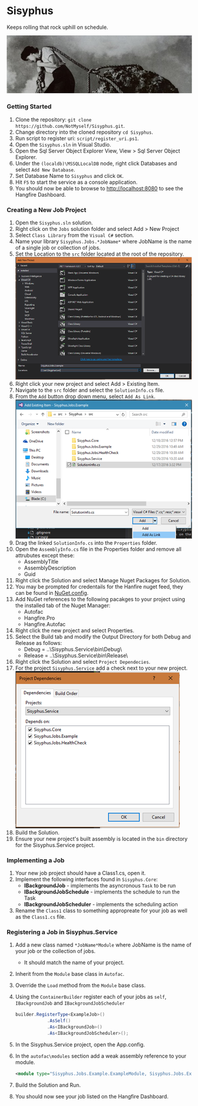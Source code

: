 # Sisyphus
Keeps rolling that rock uphill on schedule.

![Sisyphus](/docs/images/sisyphus_wide.jpg?raw=true "Sisyphus")

### Getting Started

1. Clone the repository: `git clone https://github.com/NotMyself/Sisyphus.git`.
2. Change directory into the cloned repository `cd Sisyphus`.
3. Run script to register uri: `script/register_uri.ps1`.
4. Open the `Sisyphus.sln` in Visual Studio.
5. Open the Sql Server Object Explorer View, View > Sql Server Object Explorer.
6. Under the `(localdb)\MSSQLLocalDB` node, right click Databases and select `Add New Database`.
7. Set Database Name to `Sisyphus` and click `OK`.
8. Hit `F5` to start the service as a console application.
9. You should now be able to browse to [http://localhost:8080](http://localhost:8080) to see the Hangfire Dashboard.

### Creating a New Job Project

1. Open the `Sisyphus.sln` solution.
2. Right click on the `Jobs` solution folder and select Add > New Project
3. Select `Class Library` from the `Visual C#` section.
4. Name your library `Sisyphus.Jobs.*JobName*` where JobName is the name of a single job or collection of jobs.
5. Set the Location to the `src` folder located at the root of the repository.
    ![Add New Project](/docs/images/add_new_project.PNG?raw=true "Add New Project")
6. Right click your new project and select Add > Existing Item.
7. Navigate to the `src` folder and select the `SolutionInfo.cs` file.
8. From the `Add` button drop down menu, select `Add As Link`.
    ![Add As Link](/docs/images/add_solution_info.PNG?raw=true "Add As Link")
9. Drag the linked `SolutionInfo.cs` into the `Properties` folder.
10. Open the `AssemblyInfo.cs` file in the Properties folder and remove all attrubutes except these:
    - AssemblyTitle
    - AssemblyDescription
    - Guid
11. Right click the Solution and select Manage Nuget Packages for Solution.
12. You may be prompted for credentails for the Hanfire nuget feed, they can be found in [NuGet.config](/NuGet.config?raw=true).
13. Add NuGet references to the following pacakges to your project using the installed tab of the Nuget Manager:
    - Autofac
    - Hangfire.Pro
    - Hangfire.Autofac
14. Right click the new project and select Properties.
15. Select the Build tab and modify the Output Directory for both Debug and Release as follows:
    - Debug = ..\Sisyphus.Service\bin\Debug\
    - Release = ..\Sisyphus.Service\bin\Release\ 
16. Right click the Solution and select `Project Dependecies`.
17. For the project `Sisyphus.Service` add a check next to your new project.
    ![Add Project Dependeices](/docs/images/add_project_dependecies.PNG?raw=true "Add Project Dependecies")
18. Build the Solution.
19. Ensure your new project's built assembly is located in the `bin` directory for the Sisyphus.Service project.

### Implementing a Job

1. Your new job project should have a Class1.cs, open it.
2. Implement the following interfaces found in `Sisyphus.Core`:
   - **IBackgroundJob** - implements the asyncronous `Task` to be run
   - **IBackgroundJobSchedule** - implements the schedule to run the Task
   - **IBackgroundJobScheduler** - implements the scheduling action
3. Rename the `Class1` class to something appropreate for your job as well as the `Class1.cs` file.

### Registering a Job in Sisyphus.Service

1. Add a new class named `*JobName*Module` where JobName is the name of your job or the collection of jobs.
   - It should match the name of your project.
2. Inherit from the `Module` base class in `Autofac`.
3. Override the `Load` method from the `Module` base class.
4. Using the `ContainerBuilder` register each of your jobs as `self`, `IBackgroundJob` and `IBackgroundJobScheduler`

    ```csharp
    builder.RegisterType<ExampleJob>()
                .AsSelf()
                .As<IBackgroundJob>()
                .As<IBackgroundJobScheduler>();
   ```
   
5. In the Sisyphus.Service project, open the App.config.
6. In the `autofac\modules` section add a weak assembly reference to your module.

   ```xml
   <module type="Sisyphus.Jobs.Example.ExampleModule, Sisyphus.Jobs.Example" />
   ```
   
7. Build the Solution and Run.
8. You should now see your job listed on the Hangfire Dashboard.
